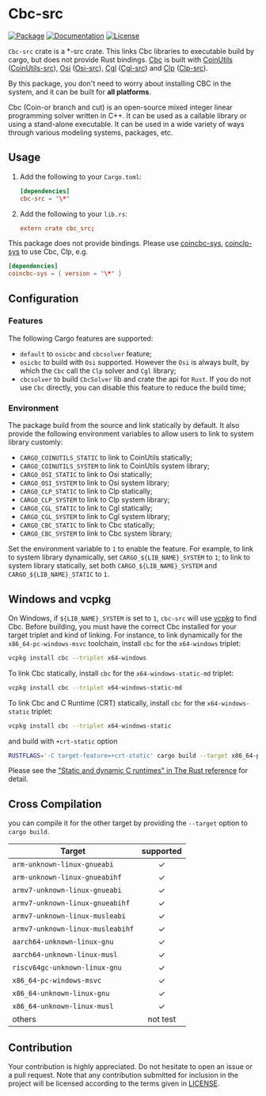 # Cbc-src

[![Package][package-img]][package-url] [![Documentation][documentation-img]][documentation-url] [![License][license-img]][license-url]

`Cbc-src` crate is a *-src crate. This links Cbc libraries to executable build by cargo, but does not provide Rust bindings. [Cbc] is built with [CoinUtils] ([CoinUtils-src]), [Osi] ([Osi-src]), [Cgl] ([Cgl-src]) and [Clp] ([Clp-src]).

By this package, you don't need to worry about installing CBC in the system, and it can be built for **all platforms**.

Cbc (Coin-or branch and cut) is an open-source mixed integer linear programming solver written in C++. It can be used as a callable library or using a stand-alone executable. It can be used in a wide variety of ways through various modeling systems, packages, etc.

## Usage

1. Add the following to your `Cargo.toml`:

    ```toml
    [dependencies]
    cbc-src = "\*"
    ```

2. Add the following to your `lib.rs`:

    ```toml
    extern crate cbc_src;
    ```

This package does not provide bindings. Please use [coincbc-sys], [coinclp-sys] to use Cbc, Clp, e.g.

```toml
[dependencies]
coincbc-sys = { version = "\*" }
```

## Configuration

### Features

The following Cargo features are supported:

* `default` to `osicbc` and `cbcsolver` feature;
* `osicbc` to build with `Osi` supported. However the `Osi` is always built, by which the `Cbc` call the `Clp` solver and `Cgl` library;
* `cbcsolver` to build `CbcSolver` lib and crate the api for `Rust`. If you do not use `Cbc` directly, you can disable this feature to reduce the build time;

### Environment

The package build from the source and link statically by default. It also provide the following environment variables to allow users to link to system library customly:

* `CARGO_COINUTILS_STATIC` to link to CoinUtils statically;
* `CARGO_COINUTILS_SYSTEM` to link to CoinUtils system library;
* `CARGO_OSI_STATIC` to link to Osi statically;
* `CARGO_OSI_SYSTEM` to link to Osi system library;
* `CARGO_CLP_STATIC` to link to Clp statically;
* `CARGO_CLP_SYSTEM` to link to Clp system library;
* `CARGO_CGL_STATIC` to link to Cgl statically;
* `CARGO_CGL_SYSTEM` to link to Cgl system library;
* `CARGO_CBC_STATIC` to link to Cbc statically;
* `CARGO_CBC_SYSTEM` to link to Cbc system library;

Set the environment variable to `1` to enable the feature. For example, to link to system library dynamically, set `CARGO_${LIB_NAME}_SYSTEM` to `1`; to link to system library statically, set both `CARGO_${LIB_NAME}_SYSTEM` and `CARGO_${LIB_NAME}_STATIC` to `1`.

## Windows and vcpkg

On Windows, if `${LIB_NAME}_SYSTEM` is set to `1`, `cbc-src` will use
[vcpkg] to find Cbc. Before building, you must have the correct Cbc
installed for your target triplet and kind of linking. For instance,
to link dynamically for the `x86_64-pc-windows-msvc` toolchain, install
 `cbc` for the `x64-windows` triplet:

```sh
vcpkg install cbc --triplet x64-windows
```

To link Cbc statically, install `cbc` for the `x64-windows-static-md` triplet:

```sh
vcpkg install cbc --triplet x64-windows-static-md
```

To link Cbc and C Runtime (CRT) statically, install `cbc` for the `x64-windows-static` triplet:

```sh
vcpkg install cbc --triplet x64-windows-static
```

and build with `+crt-static` option

```sh
RUSTFLAGS='-C target-feature=+crt-static' cargo build --target x86_64-pc-windows-msvc
```

Please see the ["Static and dynamic C runtimes" in The Rust reference](https://doc.rust-lang.org/reference/linkage.html#static-and-dynamic-c-runtimes) for detail.

## Cross Compilation

you can compile it for the other target by providing the `--target` option to
`cargo build`.

| Target                               |  supported  |
|--------------------------------------|:-----------:|
| `arm-unknown-linux-gnueabi`          | ✓   |
| `arm-unknown-linux-gnueabihf`        | ✓   |
| `armv7-unknown-linux-gnueabi`        | ✓   |
| `armv7-unknown-linux-gnueabihf`      | ✓   |
| `armv7-unknown-linux-musleabi`       | ✓   |
| `armv7-unknown-linux-musleabihf`     | ✓   |
| `aarch64-unknown-linux-gnu`          | ✓   |
| `aarch64-unknown-linux-musl`         | ✓   |
| `riscv64gc-unknown-linux-gnu`        | ✓   |
| `x86_64-pc-windows-msvc`             | ✓   |
| `x86_64-unknown-linux-gnu`           | ✓   |
| `x86_64-unknown-linux-musl`          | ✓   |
| others                               | not test   |

## Contribution

Your contribution is highly appreciated. Do not hesitate to open an issue or a
pull request. Note that any contribution submitted for inclusion in the project
will be licensed according to the terms given in [LICENSE](license-url).

[CoinUtils]: https://github.com/coin-or/CoinUtils
[Osi]: https://github.com/coin-or/Osi
[Cgl]: https://github.com/coin-or/Cgl
[Clp]: https://github.com/coin-or/Clp
[Cbc]: https://github.com/coin-or/Cbc

[CoinUtils-src]: https://github.com/Maroon502/coinutils-src
[Cgl-src]: https://github.com/Maroon502/cgl-src
[Clp-src]: https://github.com/Maroon502/clp-src
[Osi-src]: https://github.com/Maroon502/osi-src
[coincbc-sys]: https://github.com/Maroon502/coincbc-sys
[coinclp-sys]: https://github.com/Maroon502/coinclp-sys

[vcpkg]: https://github.com/Microsoft/vcpkg

[documentation-img]: https://docs.rs/cbc-src/badge.svg
[documentation-url]: https://docs.rs/cbc-src
[package-img]: https://img.shields.io/crates/v/cbc-src.svg
[package-url]: https://crates.io/crates/cbc-src
[license-img]: https://img.shields.io/crates/l/cbc-src.svg
[license-url]: https://github.com/Maroon502/cbc-src/blob/master/LICENSE.md
